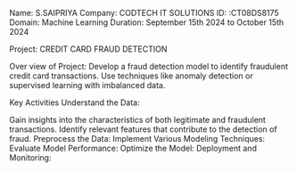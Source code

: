 Name: S.SAIPRIYA 
Company: CODTECH IT SOLUTIONS
ID: :CT08DS8175 
Domain: Machine Learning
Duration: September 15th 2024 to October 15th 2024


Project: CREDIT CARD FRAUD DETECTION

Over view of Project:
Develop a fraud detection model to identify fraudulent credit card
transactions. Use techniques like anomaly detection or supervised
learning with imbalanced data.


Key Activities
Understand the Data:

Gain insights into the characteristics of both legitimate and fraudulent transactions.
Identify relevant features that contribute to the detection of fraud.
Preprocess the Data:
Implement Various Modeling Techniques:
Evaluate Model Performance:
Optimize the Model:
Deployment and Monitoring:
